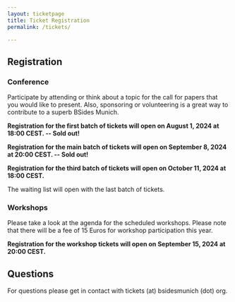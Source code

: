 ```yaml
---
layout: ticketpage
title: Ticket Registration
permalink: /tickets/

---
```


## Registration

### Conference

Participate by attending or think about a topic for the call for papers that you would like to present.
Also, sponsoring or volunteering is a great way to contribute to a superb BSides Munich.

**Registration for the first batch of tickets will open on August 1, 2024 at 18:00 CEST. -- Sold out!** 

**Registration for the main batch of tickets will open on September 8, 2024 at 20:00 CEST. -- Sold out!**

**Registration for the third batch of tickets will open on October 11, 2024 at 18:00 CEST.**

The waiting list will open with the last batch of tickets.

### Workshops

Please take a look at the agenda for the scheduled workshops. Please note that there will be a fee of 15 Euros for workshop participation this year. 

**Registration for the workshop tickets will open on September 15, 2024 at 20:00 CEST.**

## Questions

For questions please get in contact with tickets (at) bsidesmunich (dot) org.
 
